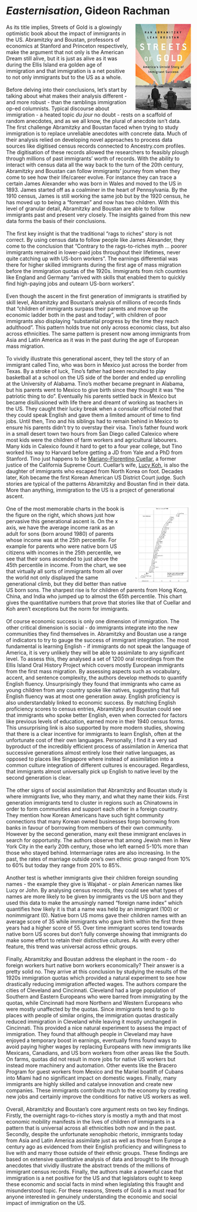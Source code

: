 # *Easternisation*, Gideon Rachman
<img align="right" src="./streetsofgold.jpg" style="max-width:30%; padding-left: 20px;">

<div>
As its title implies, Streets of Gold is a glowingly optimistic book about the impact of immigrants in the US. Abramitzky and Boustan, professors of economics at Stanford and Princeton respectively, make the argument that not only is the American Dream still alive, but it is just as alive as it was during the Ellis Island era golden age of immigration and that immigration is a net positive to not only immigrants but to the US as a whole. 
</div><br>

<div>
Before delving into their conclusions, let’s start by talking about what makes their analysis different - and more robust - than the ramblings immigration op-ed columnists. Typical discourse about immigration - a heated topic <em>du jour</em> no doubt - rests on a scaffold of random anecdotes, and as we all know, the plural of anecdote isn’t data. The first challenge Abramitzky and Boustan faced when trying to study immigration is to replace unreliable anecdotes with concrete data. Much of their analysis relied on developing novel approaches to process data sources like digitised census records connected to Ancestry.com profiles. The digitisation of these records allowed the researchers to feasibly plough through millions of past immigrants’ worth of records. With the ability to interact with census data all the way back to the turn of the 20th century, Abramitzky and Boustan can follow immigrants’ journey from when they come to see how their life/career evolve. For instance they can trace a certain James Alexander who was born in Wales and moved to the US in 1893. James started off as a coalminer in the heart of Pennsylvania. By the 1910 census, James is still working the same job but by the 1920 census, he has moved up to being a “foreman” and now has two children. With this level of granular detail, Abramitzky and Boustan are able to follow immigrants past and present very closely. The insights gained from this new data forms the basis of their conclusions. 
</div><br>


<div>
The first key insight is that the traditional “rags to riches” story is not correct. By using census data to follow people like James Alexander, they come to the conclusion that “Contrary to the rags-to-riches myth … poorer immigrants remained in lower-paid jobs throughout their lifetimes, never quite catching up with US-born workers”. The earnings differential was there for higher skilled immigrants during the first age of mass migration before the immigration quotas of the 1920s. Immigrants from rich countries like England and Germany “arrived with skills that enabled them to quickly find high-paying jobs and outearn US-born workers”.
</div><br>

<div>
Even though the ascent in the first generation of immigrants is stratified by skill level, Abramitzky and Boustan’s analysis of millions of records finds that “children of immigrants surpass their parents and move up the economic ladder both in the past and today”, with children of poor immigrants also displaying “substantial progress by the time they reach adulthood”. This pattern holds true not only across economic class, but also across ethnicities. The same pattern is present now among immigrants from Asia and Latin America as it was in the past during the age of European mass migration. 
</div><br>

<div>
To vividly illustrate this generational ascent, they tell the story of an immigrant called Tino, who was born in Mexico just across the border from Texas. By a stroke of luck, Tino’s father had been recruited to play basketball at a school on the US side of the border and ended up enrolling at the University of Alabama. Tino’s mother became pregnant in Alabama, but his parents went to Mexico to give birth since they thought it was “the patriotic thing to do”. Eventually his parents settled back in Mexico but became disillusioned with life there and dreamt of working as teachers in the US. They caught their lucky break when a consular official noted that they could speak English and gave them a limited amount of time to find jobs. Until then, Tino and his siblings had to remain behind in Mexico to ensure his parents didn’t try to overstay their visa. Tino’s father found work in a small desert town two hours from San Diego called Calexico where most kids were the children of farm workers and agricultural labourers. Many kids in Calexico found it hard to get to a four year college, but Tino worked his way to Harvard before getting a JD from Yale and a PhD from Stanford. Tino just happens to be <a href="https://en.wikipedia.org/wiki/Mariano-Florentino_Cu%C3%A9llar">Mariano-Florentino Cuellar</a>, a former justice of the California Supreme Court. Cuellar’s wife, <a href="https://en.wikipedia.org/wiki/Lucy_Koh">Lucy Koh</a>, is also the daughter of immigrants who escaped from North Korea on foot. Decades later, Koh became the first Korean American US District Court judge. Such stories are typical of the patterns Abramitzky and Boustan find in their data. More than anything, immigration to the US is a project of generational ascent.
</div><br>

<img align="right" src="./chart.jpeg" style="max-width:30%; padding-left: 20px;">
<div>
One of the most memorable charts in the book is the figure on the right, which shows just how pervasive this generational ascent is. On the x axis, we have the average income rank as an adult for sons (born around 1980) of parents whose income was at the 25th percentile. For example for parents who were native born US citizens with incomes in the 25th percentile, we see that their sons ascended to just above the 45th percentile in income. From the chart, we see that virtually all sorts of immigrants from all over the world not only displayed the same generational climb, but they did better than native US born sons. The sharpest rise is for children of parents from Hong Kong, China, and India who jumped up to almost the 65th percentile. This chart gives the quantitative numbers that prove that stories like that of Cuellar and Koh aren’t exceptions but the norm for immigrants.
</div><br>

<div>
Of course economic success is only one dimension of immigration. The other critical dimension is social - do immigrants integrate into the new communities they find themselves in. Abramitzky and Boustan use a range of indicators to try to gauge the success of immigrant integration. The most fundamental is learning English - if immigrants do not speak the language of America, it is very unlikely they will be able to assimilate to any significant level. To assess this, they analysed a set of 1200 oral recordings from the Ellis Island Oral History Project which covers mostly European immigrants from the first mass migration. By assessing aspects such as vocabulary, accent, and sentence complexity, the authors develop methods to quantify English fluency. Unsurprisingly they found that immigrants who came as young children from any country spoke like natives, suggesting that full English fluency was at most one generation away. English proficiency is also understandably linked to economic success. By matching English proficiency scores to census entries, Abramitzky and Boustan could see that immigrants who spoke better English, even when corrected for factors like previous levels of education, earned more in their 1940 census forms. This unsurprising link is also supported by more modern studies, showing that there is a clear incentive for immigrants to learn English, often at the unfortunate cost of their own languages. Personally, I find it a very sad byproduct of the incredibly efficient process of assimilation in America that successive generations almost entirely lose their native languages, as opposed to places like Singapore where instead of assimilation into a common culture integration of different cultures is encouraged. Regardless, that immigrants almost universally pick up English to native level by the second generation is clear. 
</div><br>

<div>
The other signs of social assimilation that Abramitzky and Boustan study is where immigrants live, who they marry, and what they name their kids. First generation immigrants tend to cluster in regions such as Chinatowns in order to form communities and support each other in a foreign country. They mention how Korean Americans have such tight community connections that many Korean owned businesses forgo borrowing from banks in favour of borrowing from members of their own community. However by the second generation, many exit these immigrant enclaves in search for opportunity. The authors observe that among Jewish men in New York City in the early 20th century, those who left earned 5-10% more than those who stayed behind. Intermarriage rates are also increasing. In the past, the rates of marriage outside one’s own ethnic group ranged from 10% to 60% but today they range from 20% to 85%. 
</div><br>

<div>
Another test is whether immigrants give their children foreign sounding names - the example they give is Wajahat -  or plain American names like Lucy or John. By analysing census records, they could see what types of names are more likely to be given by immigrants vs the US born and they used this data to make the amusingly named “foreign name index” which quantifies how likely it is that a name was held by an immigrant (100) or nonimmigrant (0). Native born US moms gave their children names with an average score of 35 while immigrants who gave birth within the first three years had a higher score of 55. Over time immigrant scores tend towards native born US scores but don’t fully converge showing that immigrants do make some effort to retain their distinctive cultures. As with every other feature, this trend was universal across ethnic groups. 
</div><br>

<div>
Finally, Abramitzky and Boustan address the elephant in the room - do foreign workers hurt native born workers economically? Their answer is a pretty solid no. They arrive at this conclusion by studying the results of the 1920s immigration quotas which provided a natural experiment to see how drastically reducing immigration affected wages. The authors compare the cities of Cleveland and Cincinnati. Cleveland had a large population of Southern and Eastern Europeans who were barred from immigrating by the quotas, while Cincinnati had more Northern and Western Europeans who were mostly unaffected by the quotas. Since immigrants tend to go to places with people of similar origins, the immigration quotas drastically reduced immigration in Cleveland while leaving it mostly unchanged in Cincinnati. This provided a nice natural experiment to assess the impact of immigration. They found that although people in Cleveland may have enjoyed a temporary boost in earnings, eventually firms found ways to avoid paying higher wages by replacing Europeans with new immigrants like Mexicans, Canadians, and US born workers from other areas like the South. On farms, quotas did not result in more jobs for native US workers but instead more machinery and automation. Other events like the Bracero Program for guest workers from Mexico and the Mariel boatlift of Cubans into Miami had no significant impact on domestic wages. Finally, many immigrants are highly skilled and catalyse innovation and create new companies. These immigrants contribute much to the economy by creating new jobs and certainly improve the conditions for native US workers as well. 
</div><br>

<div>
Overall, Abramitzky and Boustan’s core argument rests on two key findings. Firstly, the overnight rags-to-riches story is mostly a myth and that most economic mobility manifests in the lives of children of immigrants in a pattern that is universal across all ethnicities both now and in the past. Secondly, despite the unfortunate xenophobic rhetoric, immigrants today from Asia and Latin America assimilate just as well as those from Europe a century ago as evidenced from their English proficiency and willingness to live with and marry those outside of their ethnic groups. These findings are based on extensive quantitative analysis of data and brought to life through anecdotes that vividly illustrate the abstract trends of the millions of immigrant census records. Finally, the authors make a powerful case that immigration is a net positive for the US and that legislators ought to keep these economic and social facts in mind when legislating this fraught and misunderstood topic. For these reasons, Streets of Gold is a must read for anyone interested in genuinely understanding the economic and social impact of immigration on the US. 
</div><br>
